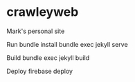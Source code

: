 crawleyweb
==========

Mark's personal site

Run
    bundle install
    bundle exec jekyll serve

Build
    bundle exec jekyll build

Deploy
    firebase deploy
